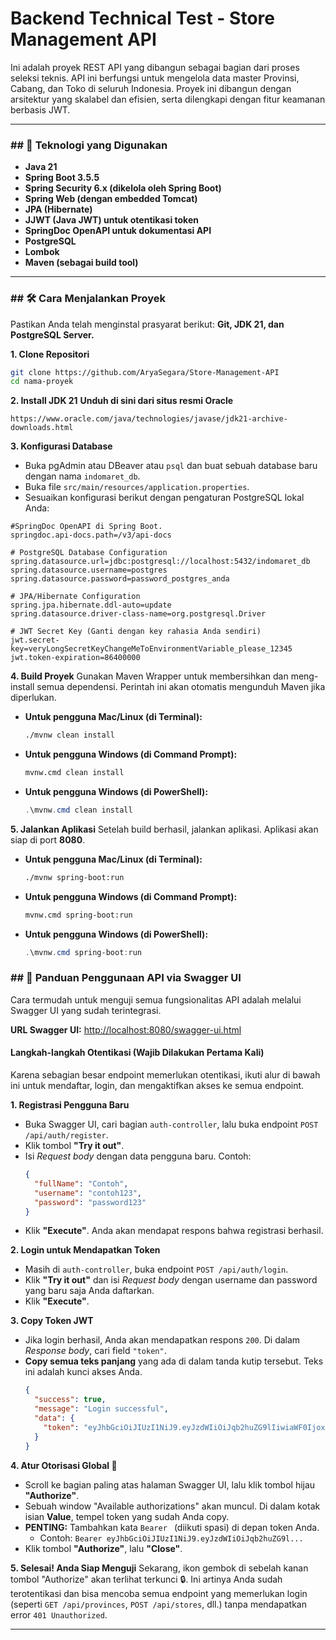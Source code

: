 # Backend Technical Test - Store Management API

Ini adalah proyek REST API yang dibangun sebagai bagian dari proses seleksi teknis. API ini berfungsi untuk mengelola data master Provinsi, Cabang, dan Toko di seluruh Indonesia. Proyek ini dibangun dengan arsitektur yang skalabel dan efisien, serta dilengkapi dengan fitur keamanan berbasis JWT.

---

### ## 🚀 Teknologi yang Digunakan

* **Java 21**
* **Spring Boot 3.5.5**
* **Spring Security 6.x (dikelola oleh Spring Boot)**
* **Spring Web (dengan embedded Tomcat)**
* **JPA (Hibernate)**
* **JJWT (Java JWT) untuk otentikasi token**
* **SpringDoc OpenAPI untuk dokumentasi API**
* **PostgreSQL**
* **Lombok**
* **Maven (sebagai build tool)**

---

### ## 🛠️ Cara Menjalankan Proyek

Pastikan Anda telah menginstal prasyarat berikut: **Git, JDK 21, dan PostgreSQL Server.**

**1. Clone Repositori**

```bash
git clone https://github.com/AryaSegara/Store-Management-API
cd nama-proyek
```

**2. Install JDK 21**
 **Unduh di sini dari situs resmi Oracle**
``` 
https://www.oracle.com/java/technologies/javase/jdk21-archive-downloads.html
```


**3. Konfigurasi Database**

* Buka pgAdmin atau DBeaver atau `psql` dan buat sebuah database baru dengan nama `indomaret_db`.
* Buka file `src/main/resources/application.properties`.
* Sesuaikan konfigurasi berikut dengan pengaturan PostgreSQL lokal Anda:

```properties
#SpringDoc OpenAPI di Spring Boot.
springdoc.api-docs.path=/v3/api-docs

# PostgreSQL Database Configuration
spring.datasource.url=jdbc:postgresql://localhost:5432/indomaret_db
spring.datasource.username=postgres
spring.datasource.password=password_postgres_anda

# JPA/Hibernate Configuration
spring.jpa.hibernate.ddl-auto=update
spring.datasource.driver-class-name=org.postgresql.Driver

# JWT Secret Key (Ganti dengan key rahasia Anda sendiri)
jwt.secret-key=veryLongSecretKeyChangeMeToEnvironmentVariable_please_12345
jwt.token-expiration=86400000

```

**4. Build Proyek**
Gunakan Maven Wrapper untuk membersihkan dan meng-install semua dependensi. Perintah ini akan otomatis mengunduh Maven jika diperlukan.

* **Untuk pengguna Mac/Linux (di Terminal):**
    ```bash
    ./mvnw clean install
    ```
* **Untuk pengguna Windows (di Command Prompt):**
    ```bash
    mvnw.cmd clean install
    ```
* **Untuk pengguna Windows (di PowerShell):**
    ```powershell
    .\mvnw.cmd clean install
    ```

**5. Jalankan Aplikasi**
Setelah build berhasil, jalankan aplikasi. Aplikasi akan siap di port **8080**.

* **Untuk pengguna Mac/Linux (di Terminal):**
    ```bash
    ./mvnw spring-boot:run
    ```
* **Untuk pengguna Windows (di Command Prompt):**
    ```bash
    mvnw.cmd spring-boot:run
    ```
* **Untuk pengguna Windows (di PowerShell):**
    ```powershell
    .\mvnw.cmd spring-boot:run
    ```

### ## 📖 Panduan Penggunaan API via Swagger UI

Cara termudah untuk menguji semua fungsionalitas API adalah melalui Swagger UI yang sudah terintegrasi.

**URL Swagger UI:** [http://localhost:8080/swagger-ui.html](http://localhost:8080/swagger-ui.html)

#### **Langkah-langkah Otentikasi (Wajib Dilakukan Pertama Kali)**

Karena sebagian besar endpoint memerlukan otentikasi, ikuti alur di bawah ini untuk mendaftar, login, dan mengaktifkan akses ke semua endpoint.

**1. Registrasi Pengguna Baru**
* Buka Swagger UI, cari bagian `auth-controller`, lalu buka endpoint `POST /api/auth/register`.
* Klik tombol **"Try it out"**.
* Isi *Request body* dengan data pengguna baru. Contoh:
    ```json
    {
      "fullName": "Contoh",
      "username": "contoh123",
      "password": "password123"
    }
    ```
* Klik **"Execute"**. Anda akan mendapat respons bahwa registrasi berhasil.

**2. Login untuk Mendapatkan Token**
* Masih di `auth-controller`, buka endpoint `POST /api/auth/login`.
* Klik **"Try it out"** dan isi *Request body* dengan username dan password yang baru saja Anda daftarkan.
* Klik **"Execute"**.

**3. Copy Token JWT**
* Jika login berhasil, Anda akan mendapatkan respons `200`. Di dalam *Response body*, cari field `"token"`.
* **Copy semua teks panjang** yang ada di dalam tanda kutip tersebut. Teks ini adalah kunci akses Anda.
    ```json
    {
      "success": true,
      "message": "Login successful",
      "data": {
        "token": "eyJhbGciOiJIUzI1NiJ9.eyJzdWIiOiJqb2huZG9lIiwiaWF0IjoxNzU3ODk4MjIyLCJleHAiOjE3NTc5ODQ2MjJ9.ABCDEFG12345HIJKLMNOP"
      }
    }
    ```

**4. Atur Otorisasi Global 🔑**
* Scroll ke bagian paling atas halaman Swagger UI, lalu klik tombol hijau **"Authorize"**.
* Sebuah window "Available authorizations" akan muncul. Di dalam kotak isian **Value**, tempel token yang sudah Anda copy.
* **PENTING:** Tambahkan kata `Bearer ` (diikuti spasi) di depan token Anda.
    * Contoh: `Bearer eyJhbGciOiJIUzI1NiJ9.eyJzdWIiOiJqb2huZG9l...`
* Klik tombol **"Authorize"**, lalu **"Close"**.

**5. Selesai! Anda Siap Menguji**
Sekarang, ikon gembok di sebelah kanan tombol "Authorize" akan terlihat terkunci 🔒. Ini artinya Anda sudah terotentikasi dan bisa mencoba semua endpoint yang memerlukan login (seperti `GET /api/provinces`, `POST /api/stores`, dll.) tanpa mendapatkan error `401 Unauthorized`.


---

